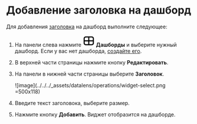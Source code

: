 # Добавление заголовка на дашборд

Для добавления [заголовка](../../dashboard/widget.md#title) на дашборд выполните следующее:


1. На панели слева нажмите ![image](../../../_assets/console-icons/layout-cells-large.svg) **Дашборды** и выберите нужный дашборд. Если у вас нет дашборда, [создайте его](create.md).
1. В верхней части страницы нажмите кнопку **Редактировать**.
1. На панели в нижней части страницы выберите **Заголовок**.

   ![image](../../../_assets/datalens/operations/widget-select.png =500x118)

1. Введите текст заголовока, выберите размер.
1. Нажмите кнопку **Добавить**. Виджет отобразится на дашборде.
